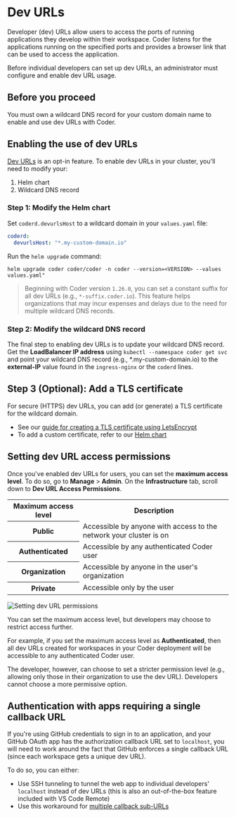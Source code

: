 # Dev URLs

Developer (dev) URLs allow users to access the ports of running applications
they develop within their workspace. Coder listens for the applications running
on the specified ports and provides a browser link that can be used to access
the application.

Before individual developers can set up dev URLs, an administrator must
configure and enable dev URL usage.

## Before you proceed

You must own a wildcard DNS record for your custom domain name to enable and use
dev URLs with Coder.

## Enabling the use of dev URLs

[Dev URLs](../workspaces/devurls.md) is an opt-in feature. To enable dev URLs in
your cluster, you'll need to modify your:

1. Helm chart
1. Wildcard DNS record

### Step 1: Modify the Helm chart

Set `coderd.devurlsHost` to a wildcard domain in your `values.yaml` file:

```yaml
coderd:
  devurlsHost: "*.my-custom-domain.io"
```

Run the `helm upgrade` command:

```console
helm upgrade coder coder/coder -n coder --version=<VERSION> --values values.yaml"
```

> Beginning with Coder version `1.26.0`, you can set a constant suffix for all
> dev URLs (e.g., `*-suffix.coder.io`). This feature helps organizations that
> may incur expenses and delays due to the need for multiple wildcard DNS
> records.

### Step 2: Modify the wildcard DNS record

The final step to enabling dev URLs is to update your wildcard DNS record. Get
the **LoadBalancer IP address** using `kubectl --namespace coder get svc` and
point your wildcard DNS record (e.g., \*.my-custom-domain.io) to the
**external-IP** value found in the `ingress-nginx` or the `coderd` lines.

## Step 3 (Optional): Add a TLS certificate

For secure (HTTPS) dev URLs, you can add (or generate) a TLS certificate for the
wildcard domain.

- See our
  [guide for creating a TLS certificate using LetsEncrypt](../guides/tls-certificates)
- To add a custom certificate, refer to our
  [Helm chart](https://github.com/coder/enterprise-helm)

## Setting dev URL access permissions

Once you've enabled dev URLs for users, you can set the **maximum access
level**. To do so, go to **Manage** > **Admin**. On the **Infrastructure** tab,
scroll down to **Dev URL Access Permissions**.

<table>
  <tr>
    <th>Maximum access level</th>
    <th>Description</th>
  </tr>
  <tr>
    <th>Public</th>
    <td>Accessible by anyone with access to the
    network your cluster is on</td>
  </tr>
  <tr>
    <th>Authenticated</th>
    <td>Accessible by any authenticated Coder user</td>
  </tr>
  <tr>
    <th>Organization</th>
    <td>Accessible by anyone in the user's organization</td>
  </tr>
  <tr>
    <th>Private</th>
    <td>Accessible only by the user</td>
  </tr>
</table>

![Setting dev URL permissions](../assets/admin/admin-devurl-permissions.png)

You can set the maximum access level, but developers may choose to restrict
access further.

For example, if you set the maximum access level as **Authenticated**, then all
dev URLs created for workspaces in your Coder deployment will be accessible to
any authenticated Coder user.

The developer, however, can choose to set a stricter permission level (e.g.,
allowing only those in their organization to use the dev URL). Developers cannot
choose a more permissive option.

## Authentication with apps requiring a single callback URL

If you're using GitHub credentials to sign in to an application, and your GitHub
OAuth app has the authorization callback URL set to `localhost`, you will need
to work around the fact that GitHub enforces a single callback URL (since each
workspace gets a unique dev URL).

To do so, you can either:

- Use SSH tunneling to tunnel the web app to individual developers' `localhost`
  instead of dev URLs (this is also an out-of-the-box feature included with VS
  Code Remote)
- Use this workaround for
  [multiple callback sub-URLs](https://stackoverflow.com/questions/35942009/github-oauth-multiple-authorization-callback-url/38194107#38194107)
